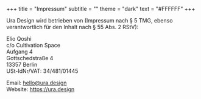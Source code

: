 +++
title = "Impressum"
subtitle = ""
theme = "dark"
text = "#FFFFFF"
+++

Ura Design wird betrieben von (Impressum nach § 5 TMG, ebenso verantwortlich für den Inhalt nach § 55 Abs. 2 RStV):

Elio Qoshi  
c/o Cultivation Space\
Aufgang 4\
Gottschedstraße 4\
13357 Berlin\
USt-IdNr/VAT: 34/481/01445

Email: hello@ura.design\
Website: https://ura.design